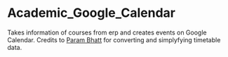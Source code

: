 # Academic_Google_Calendar
Takes information of courses from erp and creates events on Google Calendar.
Credits to [Param Bhatt](https://github.com/Param-Bhatt) for converting and simplyfying timetable data.
